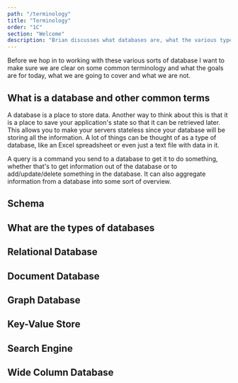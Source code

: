 ```yaml
---
path: "/terminology"
title: "Terminology"
order: "1C"
section: "Welcome"
description: "Brian discusses what databases are, what the various type we will cover, and get you in the mindset of storing data."
---
```


Before we hop in to working with these various sorts of database I want to make sure we are clear on some common terminology and what the goals are for today, what we are going to cover and what we are not.

## What is a database and other common terms

A database is a place to store data. Another way to think about this is that it is a place to save your application's state so that it can be retrieved later. This allows you to make your servers stateless since your database will be storing all the information. A lot of things can be thought of as a type of database, like an Excel spreadsheet or even just a text file with data in it.

A query is a command you send to a database to get it to do something, whether that's to get information out of the database or to add/update/delete something in the database. It can also aggregate information from a database into some sort of overview.

## Schema

## What are the types of databases

## Relational Database

## Document Database

## Graph Database

## Key-Value Store

## Search Engine

## Wide Column Database

